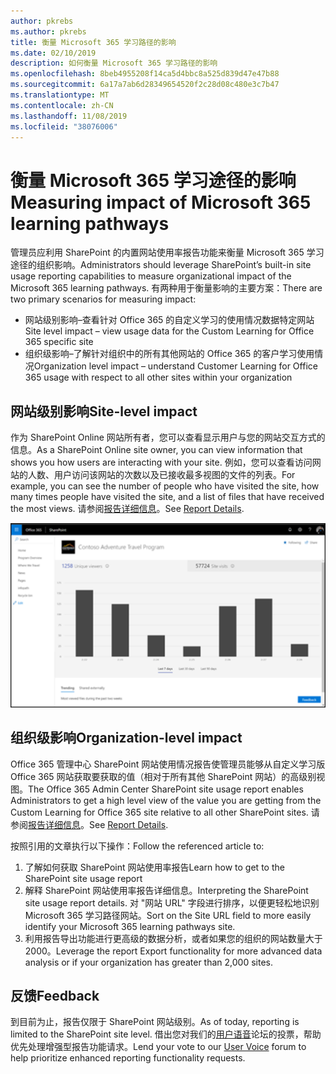 ```yaml
---
author: pkrebs
ms.author: pkrebs
title: 衡量 Microsoft 365 学习路径的影响
ms.date: 02/10/2019
description: 如何衡量 Microsoft 365 学习路径的影响
ms.openlocfilehash: 8beb4955208f14ca5d4bbc8a525d839d47e47b88
ms.sourcegitcommit: 6a17a7ab6d28349654520f2c28d08c480e3c7b47
ms.translationtype: MT
ms.contentlocale: zh-CN
ms.lasthandoff: 11/08/2019
ms.locfileid: "38076006"
---
```

# <a name="measuring-impact-of-microsoft-365-learning-pathways"></a><span data-ttu-id="56df8-103">衡量 Microsoft 365 学习途径的影响</span><span class="sxs-lookup"><span data-stu-id="56df8-103">Measuring impact of Microsoft 365 learning pathways</span></span>

<span data-ttu-id="56df8-104">管理员应利用 SharePoint 的内置网站使用率报告功能来衡量 Microsoft 365 学习途径的组织影响。</span><span class="sxs-lookup"><span data-stu-id="56df8-104">Administrators should leverage SharePoint’s built-in site usage reporting capabilities to measure organizational impact of the Microsoft 365 learning pathways.</span></span> <span data-ttu-id="56df8-105">有两种用于衡量影响的主要方案：</span><span class="sxs-lookup"><span data-stu-id="56df8-105">There are two primary scenarios for measuring impact:</span></span> 
- <span data-ttu-id="56df8-106">网站级别影响–查看针对 Office 365 的自定义学习的使用情况数据特定网站</span><span class="sxs-lookup"><span data-stu-id="56df8-106">Site level impact – view usage data for the Custom Learning for Office 365 specific site</span></span> 
- <span data-ttu-id="56df8-107">组织级影响–了解针对组织中的所有其他网站的 Office 365 的客户学习使用情况</span><span class="sxs-lookup"><span data-stu-id="56df8-107">Organization level impact – understand Customer Learning for Office 365 usage with respect to all other sites within your organization</span></span>

## <a name="site-level-impact"></a><span data-ttu-id="56df8-108">网站级别影响</span><span class="sxs-lookup"><span data-stu-id="56df8-108">Site-level impact</span></span>

<span data-ttu-id="56df8-109">作为 SharePoint Online 网站所有者，您可以查看显示用户与您的网站交互方式的信息。</span><span class="sxs-lookup"><span data-stu-id="56df8-109">As a SharePoint Online site owner, you can view information that shows you how users are interacting with your site.</span></span> <span data-ttu-id="56df8-110">例如，您可以查看访问网站的人数、用户访问该网站的次数以及已接收最多视图的文件的列表。</span><span class="sxs-lookup"><span data-stu-id="56df8-110">For example, you can see the number of people who have visited the site, how many times people have visited the site, and a list of files that have received the most views.</span></span> <span data-ttu-id="56df8-111">请参阅[报告详细信息](https://support.office.com/article/view-usage-data-for-your-sharepoint-site-2fa8ddc2-c4b3-4268-8d26-a772dc55779e)。</span><span class="sxs-lookup"><span data-stu-id="56df8-111">See [Report Details](https://support.office.com/article/view-usage-data-for-your-sharepoint-site-2fa8ddc2-c4b3-4268-8d26-a772dc55779e).</span></span> 

![cg-measureimpactreport](media/cg-measureimpactreport.png)

## <a name="organization-level-impact"></a><span data-ttu-id="56df8-113">组织级影响</span><span class="sxs-lookup"><span data-stu-id="56df8-113">Organization-level impact</span></span>
<span data-ttu-id="56df8-114">Office 365 管理中心 SharePoint 网站使用情况报告使管理员能够从自定义学习版 Office 365 网站获取要获取的值（相对于所有其他 SharePoint 网站）的高级别视图。</span><span class="sxs-lookup"><span data-stu-id="56df8-114">The Office 365 Admin Center SharePoint site usage report enables Administrators to get a high level view of the value you are getting from the Custom Learning for Office 365 site relative to all other SharePoint sites.</span></span> <span data-ttu-id="56df8-115">请参阅[报告详细信息](https://docs.microsoft.com/office365/admin/activity-reports/sharepoint-site-usage?view=o365-worldwide)。</span><span class="sxs-lookup"><span data-stu-id="56df8-115">See [Report Details](https://docs.microsoft.com/office365/admin/activity-reports/sharepoint-site-usage?view=o365-worldwide).</span></span>
 
<span data-ttu-id="56df8-116">按照引用的文章执行以下操作：</span><span class="sxs-lookup"><span data-stu-id="56df8-116">Follow the referenced article to:</span></span> 
1. <span data-ttu-id="56df8-117">了解如何获取 SharePoint 网站使用率报告</span><span class="sxs-lookup"><span data-stu-id="56df8-117">Learn how to get to the SharePoint site usage report</span></span> 
2. <span data-ttu-id="56df8-118">解释 SharePoint 网站使用率报告详细信息。</span><span class="sxs-lookup"><span data-stu-id="56df8-118">Interpreting the SharePoint site usage report details.</span></span> <span data-ttu-id="56df8-119">对 "网站 URL" 字段进行排序，以便更轻松地识别 Microsoft 365 学习路径网站。</span><span class="sxs-lookup"><span data-stu-id="56df8-119">Sort on the Site URL field to more easily identify your Microsoft 365 learning pathways site.</span></span> 
3. <span data-ttu-id="56df8-120">利用报告导出功能进行更高级的数据分析，或者如果您的组织的网站数量大于2000。</span><span class="sxs-lookup"><span data-stu-id="56df8-120">Leverage the report Export functionality for more advanced data analysis or if your organization has greater than 2,000 sites.</span></span> 

## <a name="feedback"></a><span data-ttu-id="56df8-121">反馈</span><span class="sxs-lookup"><span data-stu-id="56df8-121">Feedback</span></span>

<span data-ttu-id="56df8-122">到目前为止，报告仅限于 SharePoint 网站级别。</span><span class="sxs-lookup"><span data-stu-id="56df8-122">As of today, reporting is limited to the SharePoint site level.</span></span> <span data-ttu-id="56df8-123">借出您对我们的[用户语音](https://go.microsoft.com/fwlink/?linkid=2109552)论坛的投票，帮助优先处理增强型报告功能请求。</span><span class="sxs-lookup"><span data-stu-id="56df8-123">Lend your vote to our [User Voice](https://go.microsoft.com/fwlink/?linkid=2109552) forum to help prioritize enhanced reporting functionality requests.</span></span>   

